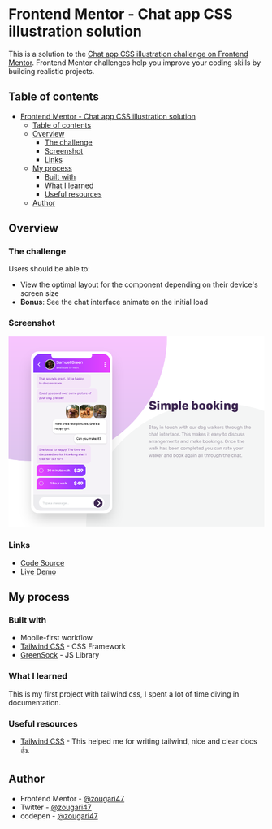 # Frontend Mentor - Chat app CSS illustration solution

This is a solution to the [Chat app CSS illustration challenge on Frontend Mentor](https://www.frontendmentor.io/challenges/chat-app-css-illustration-O5auMkFqY). Frontend Mentor challenges help you improve your coding skills by building realistic projects.

## Table of contents

- [Frontend Mentor - Chat app CSS illustration solution](#frontend-mentor---chat-app-css-illustration-solution)
  - [Table of contents](#table-of-contents)
  - [Overview](#overview)
    - [The challenge](#the-challenge)
    - [Screenshot](#screenshot)
    - [Links](#links)
  - [My process](#my-process)
    - [Built with](#built-with)
    - [What I learned](#what-i-learned)
    - [Useful resources](#useful-resources)
  - [Author](#author)

## Overview

### The challenge

Users should be able to:

- View the optimal layout for the component depending on their device's screen size
- **Bonus**: See the chat interface animate on the initial load

### Screenshot

![](./images/screenshot.png)

### Links

- [Code Source](https://github.com/zougari47/illustration-chat-app)
- [Live Demo](https://zougari47.github.io/illustration-chat-app/)

## My process

### Built with

- Mobile-first workflow
- [Tailwind CSS](https://tailwindcss.com/) - CSS Framework
- [GreenSock](https://greensock.com/) - JS Library

### What I learned

This is my first project with tailwind css, I spent a lot of time diving in documentation.

### Useful resources

- [Tailwind CSS](https://tailwindcss.com/docs/) - This helped me for writing tailwind, nice and clear docs 👍.

## Author

- Frontend Mentor - [@zougari47](https://www.frontendmentor.io/profile/zougari47)
- Twitter - [@zougari47](https://www.twitter.com/zougari47)
- codepen - [@zougari47](https://codepen.io/zougari47)
